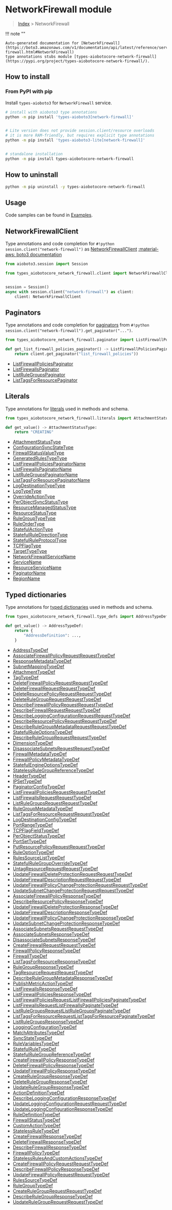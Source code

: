 # NetworkFirewall module

> [Index](../README.md) > NetworkFirewall


!!! note ""

    Auto-generated documentation for [NetworkFirewall](https://boto3.amazonaws.com/v1/documentation/api/latest/reference/services/network-firewall.html#NetworkFirewall)
    type annotations stubs module [types-aiobotocore-network-firewall](https://pypi.org/project/types-aiobotocore-network-firewall/).

## How to install



### From PyPI with pip

Install `types-aioboto3` for `NetworkFirewall` service.

```bash
# install with aioboto3 type annotations
python -m pip install 'types-aioboto3[network-firewall]'


# Lite version does not provide session.client/resource overloads
# it is more RAM-friendly, but requires explicit type annotations
python -m pip install 'types-aioboto3-lite[network-firewall]'


# standalone installation
python -m pip install types-aiobotocore-network-firewall
```



## How to uninstall

```bash
python -m pip uninstall -y types-aiobotocore-network-firewall
```

## Usage

Code samples can be found in [Examples](./usage.md).

## NetworkFirewallClient

Type annotations and code completion for  `#!python session.client("network-firewall")` as [NetworkFirewallClient](./client.md)
[:material-aws: boto3 documentation](https://boto3.amazonaws.com/v1/documentation/api/latest/reference/services/network-firewall.html#NetworkFirewall.Client)

```python title="Usage example"
from aioboto3.session import Session

from types_aiobotocore_network_firewall.client import NetworkFirewallClient


session = Session()
async with session.client("network-firewall") as client:
    client: NetworkFirewallClient
```


## Paginators

Type annotations and code completion for
[paginators](./paginators.md)
from `#!python session.client("network-firewall").get_paginator("...")`.

```python title="Usage example"
from types_aiobotocore_network_firewall.paginator import ListFirewallPoliciesPaginator

def get_list_firewall_policies_paginator() -> ListFirewallPoliciesPaginator:
    return client.get_paginator("list_firewall_policies"))
```

- [ListFirewallPoliciesPaginator](./paginators.md#listfirewallpoliciespaginator)
- [ListFirewallsPaginator](./paginators.md#listfirewallspaginator)
- [ListRuleGroupsPaginator](./paginators.md#listrulegroupspaginator)
- [ListTagsForResourcePaginator](./paginators.md#listtagsforresourcepaginator)








## Literals

Type annotations for [literals](./literals.md) used in methods and schema.

```python title="Usage example"
from types_aiobotocore_network_firewall.literals import AttachmentStatusType

def get_value() -> AttachmentStatusType:
    return "CREATING"
```

- [AttachmentStatusType](./literals.md#attachmentstatustype)
- [ConfigurationSyncStateType](./literals.md#configurationsyncstatetype)
- [FirewallStatusValueType](./literals.md#firewallstatusvaluetype)
- [GeneratedRulesTypeType](./literals.md#generatedrulestypetype)
- [ListFirewallPoliciesPaginatorName](./literals.md#listfirewallpoliciespaginatorname)
- [ListFirewallsPaginatorName](./literals.md#listfirewallspaginatorname)
- [ListRuleGroupsPaginatorName](./literals.md#listrulegroupspaginatorname)
- [ListTagsForResourcePaginatorName](./literals.md#listtagsforresourcepaginatorname)
- [LogDestinationTypeType](./literals.md#logdestinationtypetype)
- [LogTypeType](./literals.md#logtypetype)
- [OverrideActionType](./literals.md#overrideactiontype)
- [PerObjectSyncStatusType](./literals.md#perobjectsyncstatustype)
- [ResourceManagedStatusType](./literals.md#resourcemanagedstatustype)
- [ResourceStatusType](./literals.md#resourcestatustype)
- [RuleGroupTypeType](./literals.md#rulegrouptypetype)
- [RuleOrderType](./literals.md#ruleordertype)
- [StatefulActionType](./literals.md#statefulactiontype)
- [StatefulRuleDirectionType](./literals.md#statefulruledirectiontype)
- [StatefulRuleProtocolType](./literals.md#statefulruleprotocoltype)
- [TCPFlagType](./literals.md#tcpflagtype)
- [TargetTypeType](./literals.md#targettypetype)
- [NetworkFirewallServiceName](./literals.md#networkfirewallservicename)
- [ServiceName](./literals.md#servicename)
- [ResourceServiceName](./literals.md#resourceservicename)
- [PaginatorName](./literals.md#paginatorname)
- [RegionName](./literals.md#regionname)




## Typed dictionaries

Type annotations for [typed dictionaries](./type_defs.md) used in methods and schema.

```python title="Usage example"
from types_aiobotocore_network_firewall.type_defs import AddressTypeDef

def get_value() -> AddressTypeDef:
    return {
        "AddressDefinition": ...,
    }
```

- [AddressTypeDef](./type_defs.md#addresstypedef)
- [AssociateFirewallPolicyRequestRequestTypeDef](./type_defs.md#associatefirewallpolicyrequestrequesttypedef)
- [ResponseMetadataTypeDef](./type_defs.md#responsemetadatatypedef)
- [SubnetMappingTypeDef](./type_defs.md#subnetmappingtypedef)
- [AttachmentTypeDef](./type_defs.md#attachmenttypedef)
- [TagTypeDef](./type_defs.md#tagtypedef)
- [DeleteFirewallPolicyRequestRequestTypeDef](./type_defs.md#deletefirewallpolicyrequestrequesttypedef)
- [DeleteFirewallRequestRequestTypeDef](./type_defs.md#deletefirewallrequestrequesttypedef)
- [DeleteResourcePolicyRequestRequestTypeDef](./type_defs.md#deleteresourcepolicyrequestrequesttypedef)
- [DeleteRuleGroupRequestRequestTypeDef](./type_defs.md#deleterulegrouprequestrequesttypedef)
- [DescribeFirewallPolicyRequestRequestTypeDef](./type_defs.md#describefirewallpolicyrequestrequesttypedef)
- [DescribeFirewallRequestRequestTypeDef](./type_defs.md#describefirewallrequestrequesttypedef)
- [DescribeLoggingConfigurationRequestRequestTypeDef](./type_defs.md#describeloggingconfigurationrequestrequesttypedef)
- [DescribeResourcePolicyRequestRequestTypeDef](./type_defs.md#describeresourcepolicyrequestrequesttypedef)
- [DescribeRuleGroupMetadataRequestRequestTypeDef](./type_defs.md#describerulegroupmetadatarequestrequesttypedef)
- [StatefulRuleOptionsTypeDef](./type_defs.md#statefulruleoptionstypedef)
- [DescribeRuleGroupRequestRequestTypeDef](./type_defs.md#describerulegrouprequestrequesttypedef)
- [DimensionTypeDef](./type_defs.md#dimensiontypedef)
- [DisassociateSubnetsRequestRequestTypeDef](./type_defs.md#disassociatesubnetsrequestrequesttypedef)
- [FirewallMetadataTypeDef](./type_defs.md#firewallmetadatatypedef)
- [FirewallPolicyMetadataTypeDef](./type_defs.md#firewallpolicymetadatatypedef)
- [StatefulEngineOptionsTypeDef](./type_defs.md#statefulengineoptionstypedef)
- [StatelessRuleGroupReferenceTypeDef](./type_defs.md#statelessrulegroupreferencetypedef)
- [HeaderTypeDef](./type_defs.md#headertypedef)
- [IPSetTypeDef](./type_defs.md#ipsettypedef)
- [PaginatorConfigTypeDef](./type_defs.md#paginatorconfigtypedef)
- [ListFirewallPoliciesRequestRequestTypeDef](./type_defs.md#listfirewallpoliciesrequestrequesttypedef)
- [ListFirewallsRequestRequestTypeDef](./type_defs.md#listfirewallsrequestrequesttypedef)
- [ListRuleGroupsRequestRequestTypeDef](./type_defs.md#listrulegroupsrequestrequesttypedef)
- [RuleGroupMetadataTypeDef](./type_defs.md#rulegroupmetadatatypedef)
- [ListTagsForResourceRequestRequestTypeDef](./type_defs.md#listtagsforresourcerequestrequesttypedef)
- [LogDestinationConfigTypeDef](./type_defs.md#logdestinationconfigtypedef)
- [PortRangeTypeDef](./type_defs.md#portrangetypedef)
- [TCPFlagFieldTypeDef](./type_defs.md#tcpflagfieldtypedef)
- [PerObjectStatusTypeDef](./type_defs.md#perobjectstatustypedef)
- [PortSetTypeDef](./type_defs.md#portsettypedef)
- [PutResourcePolicyRequestRequestTypeDef](./type_defs.md#putresourcepolicyrequestrequesttypedef)
- [RuleOptionTypeDef](./type_defs.md#ruleoptiontypedef)
- [RulesSourceListTypeDef](./type_defs.md#rulessourcelisttypedef)
- [StatefulRuleGroupOverrideTypeDef](./type_defs.md#statefulrulegroupoverridetypedef)
- [UntagResourceRequestRequestTypeDef](./type_defs.md#untagresourcerequestrequesttypedef)
- [UpdateFirewallDeleteProtectionRequestRequestTypeDef](./type_defs.md#updatefirewalldeleteprotectionrequestrequesttypedef)
- [UpdateFirewallDescriptionRequestRequestTypeDef](./type_defs.md#updatefirewalldescriptionrequestrequesttypedef)
- [UpdateFirewallPolicyChangeProtectionRequestRequestTypeDef](./type_defs.md#updatefirewallpolicychangeprotectionrequestrequesttypedef)
- [UpdateSubnetChangeProtectionRequestRequestTypeDef](./type_defs.md#updatesubnetchangeprotectionrequestrequesttypedef)
- [AssociateFirewallPolicyResponseTypeDef](./type_defs.md#associatefirewallpolicyresponsetypedef)
- [DescribeResourcePolicyResponseTypeDef](./type_defs.md#describeresourcepolicyresponsetypedef)
- [UpdateFirewallDeleteProtectionResponseTypeDef](./type_defs.md#updatefirewalldeleteprotectionresponsetypedef)
- [UpdateFirewallDescriptionResponseTypeDef](./type_defs.md#updatefirewalldescriptionresponsetypedef)
- [UpdateFirewallPolicyChangeProtectionResponseTypeDef](./type_defs.md#updatefirewallpolicychangeprotectionresponsetypedef)
- [UpdateSubnetChangeProtectionResponseTypeDef](./type_defs.md#updatesubnetchangeprotectionresponsetypedef)
- [AssociateSubnetsRequestRequestTypeDef](./type_defs.md#associatesubnetsrequestrequesttypedef)
- [AssociateSubnetsResponseTypeDef](./type_defs.md#associatesubnetsresponsetypedef)
- [DisassociateSubnetsResponseTypeDef](./type_defs.md#disassociatesubnetsresponsetypedef)
- [CreateFirewallRequestRequestTypeDef](./type_defs.md#createfirewallrequestrequesttypedef)
- [FirewallPolicyResponseTypeDef](./type_defs.md#firewallpolicyresponsetypedef)
- [FirewallTypeDef](./type_defs.md#firewalltypedef)
- [ListTagsForResourceResponseTypeDef](./type_defs.md#listtagsforresourceresponsetypedef)
- [RuleGroupResponseTypeDef](./type_defs.md#rulegroupresponsetypedef)
- [TagResourceRequestRequestTypeDef](./type_defs.md#tagresourcerequestrequesttypedef)
- [DescribeRuleGroupMetadataResponseTypeDef](./type_defs.md#describerulegroupmetadataresponsetypedef)
- [PublishMetricActionTypeDef](./type_defs.md#publishmetricactiontypedef)
- [ListFirewallsResponseTypeDef](./type_defs.md#listfirewallsresponsetypedef)
- [ListFirewallPoliciesResponseTypeDef](./type_defs.md#listfirewallpoliciesresponsetypedef)
- [ListFirewallPoliciesRequestListFirewallPoliciesPaginateTypeDef](./type_defs.md#listfirewallpoliciesrequestlistfirewallpoliciespaginatetypedef)
- [ListFirewallsRequestListFirewallsPaginateTypeDef](./type_defs.md#listfirewallsrequestlistfirewallspaginatetypedef)
- [ListRuleGroupsRequestListRuleGroupsPaginateTypeDef](./type_defs.md#listrulegroupsrequestlistrulegroupspaginatetypedef)
- [ListTagsForResourceRequestListTagsForResourcePaginateTypeDef](./type_defs.md#listtagsforresourcerequestlisttagsforresourcepaginatetypedef)
- [ListRuleGroupsResponseTypeDef](./type_defs.md#listrulegroupsresponsetypedef)
- [LoggingConfigurationTypeDef](./type_defs.md#loggingconfigurationtypedef)
- [MatchAttributesTypeDef](./type_defs.md#matchattributestypedef)
- [SyncStateTypeDef](./type_defs.md#syncstatetypedef)
- [RuleVariablesTypeDef](./type_defs.md#rulevariablestypedef)
- [StatefulRuleTypeDef](./type_defs.md#statefulruletypedef)
- [StatefulRuleGroupReferenceTypeDef](./type_defs.md#statefulrulegroupreferencetypedef)
- [CreateFirewallPolicyResponseTypeDef](./type_defs.md#createfirewallpolicyresponsetypedef)
- [DeleteFirewallPolicyResponseTypeDef](./type_defs.md#deletefirewallpolicyresponsetypedef)
- [UpdateFirewallPolicyResponseTypeDef](./type_defs.md#updatefirewallpolicyresponsetypedef)
- [CreateRuleGroupResponseTypeDef](./type_defs.md#createrulegroupresponsetypedef)
- [DeleteRuleGroupResponseTypeDef](./type_defs.md#deleterulegroupresponsetypedef)
- [UpdateRuleGroupResponseTypeDef](./type_defs.md#updaterulegroupresponsetypedef)
- [ActionDefinitionTypeDef](./type_defs.md#actiondefinitiontypedef)
- [DescribeLoggingConfigurationResponseTypeDef](./type_defs.md#describeloggingconfigurationresponsetypedef)
- [UpdateLoggingConfigurationRequestRequestTypeDef](./type_defs.md#updateloggingconfigurationrequestrequesttypedef)
- [UpdateLoggingConfigurationResponseTypeDef](./type_defs.md#updateloggingconfigurationresponsetypedef)
- [RuleDefinitionTypeDef](./type_defs.md#ruledefinitiontypedef)
- [FirewallStatusTypeDef](./type_defs.md#firewallstatustypedef)
- [CustomActionTypeDef](./type_defs.md#customactiontypedef)
- [StatelessRuleTypeDef](./type_defs.md#statelessruletypedef)
- [CreateFirewallResponseTypeDef](./type_defs.md#createfirewallresponsetypedef)
- [DeleteFirewallResponseTypeDef](./type_defs.md#deletefirewallresponsetypedef)
- [DescribeFirewallResponseTypeDef](./type_defs.md#describefirewallresponsetypedef)
- [FirewallPolicyTypeDef](./type_defs.md#firewallpolicytypedef)
- [StatelessRulesAndCustomActionsTypeDef](./type_defs.md#statelessrulesandcustomactionstypedef)
- [CreateFirewallPolicyRequestRequestTypeDef](./type_defs.md#createfirewallpolicyrequestrequesttypedef)
- [DescribeFirewallPolicyResponseTypeDef](./type_defs.md#describefirewallpolicyresponsetypedef)
- [UpdateFirewallPolicyRequestRequestTypeDef](./type_defs.md#updatefirewallpolicyrequestrequesttypedef)
- [RulesSourceTypeDef](./type_defs.md#rulessourcetypedef)
- [RuleGroupTypeDef](./type_defs.md#rulegrouptypedef)
- [CreateRuleGroupRequestRequestTypeDef](./type_defs.md#createrulegrouprequestrequesttypedef)
- [DescribeRuleGroupResponseTypeDef](./type_defs.md#describerulegroupresponsetypedef)
- [UpdateRuleGroupRequestRequestTypeDef](./type_defs.md#updaterulegrouprequestrequesttypedef)

